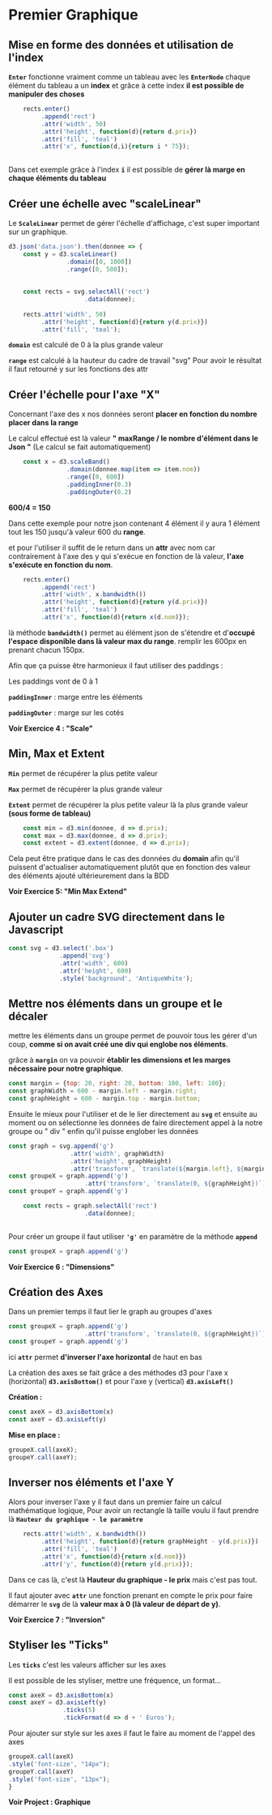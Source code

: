 # Premier Graphique

## Mise en forme des données et utilisation de l'index 

**``Enter``** fonctionne vraiment comme un tableau avec les **``EnterNode``** chaque élément du tableau a un **index** et grâce à cette index **il est possible de manipuler des choses** 

```js
    rects.enter()
         .append('rect')
         .attr('width', 50)
         .attr('height', function(d){return d.prix})
         .attr('fill', 'teal')
         .attr('x', function(d,i){return i * 75});
         
```
Dans cet exemple grâce à l'index **``i``** il est possible de **gérer là marge en chaque éléments du tableau**


## Créer une échelle avec "scaleLinear"


Le **``ScaleLinear``** permet de gérer l'échelle d'affichage, c'est super important sur un graphique.

```js
d3.json('data.json').then(donnee => {
    const y = d3.scaleLinear()
                .domain([0, 1000])
                .range([0, 500]);
    
    
    const rects = svg.selectAll('rect')
                     .data(donnee);
    
    rects.attr('width', 50)
         .attr('height', function(d){return y(d.prix)})
         .attr('fill', 'teal');
```

**``domain``** est calculé de 0 à la plus grande valeur 

**``range``** est calculé à la hauteur du cadre de travail "svg" 
Pour avoir le résultat il faut retourné y sur les fonctions des attr


## Créer l'échelle pour l'axe "X"

Concernant l'axe des x nos données seront **placer en fonction du nombre placer dans la range**

Le calcul effectué est là valeur **" maxRange / le nombre d'élément dans le Json "** (Le calcul se fait automatiquement)

```js
    const x = d3.scaleBand()
                .domain(donnee.map(item => item.nom))
                .range([0, 600])
                .paddingInner(0.3)
                .paddingOuter(0.2)
```
**600/4 = 150**

Dans cette exemple pour notre json contenant 4 élément il y aura 1 élément tout les 150 jusqu'à valeur 600 du **range**.

et pour l'utiliser il suffit de le return dans un **attr** avec nom car contrairement à l'axe des y qui s'exécue en fonction de là valeur, **l'axe s'exécute en fonction du nom**.

```js
    rects.enter()
         .append('rect')
         .attr('width', x.bandwidth())
         .attr('height', function(d){return y(d.prix)})
         .attr('fill', 'teal')
         .attr('x', function(d){return x(d.nom)});
```

là méthode **``bandwidth()``** permet au élément json de s'étendre et d'**occupé l'espace disponible dans là valeur max du range**. remplir les 600px en prenant chacun 150px.

Afin que ça puisse être harmonieux il faut utiliser des paddings : 

Les paddings vont de 0 à 1

**``paddingInner``** : marge entre les éléments 

**``paddingOuter``** : marge sur les cotés


**Voir Exercice 4 : "Scale"**



## Min, Max et Extent

**``Min``** permet de récupérer la plus petite valeur

**``Max``** permet de récupérer la plus grande valeur

**``Extent``** permet de récupérer la plus petite valeur là la plus grande valeur **(sous forme de tableau)**

```js
    const min = d3.min(donnee, d => d.prix);
    const max = d3.max(donnee, d => d.prix);
    const extent = d3.extent(donnee, d => d.prix);
```

Cela peut être pratique dans le cas des données du **domain** afin qu'il puissent d'actualiser automatiquement plutôt que en fonction des valeur des éléments ajouté ultérieurement dans la BDD

**Voir Exercice 5: "Min Max Extend"**

## Ajouter un cadre SVG directement dans le Javascript

```js
const svg = d3.select('.box')
              .append('svg')
              .attr('width', 600)
              .attr('height', 600)
              .style('background', 'AntiqueWhite');
```

## Mettre nos éléments dans un groupe et le décaler 

mettre les éléments dans un groupe permet de pouvoir tous les gérer d'un coup, **comme si on avait créé une div qui englobe nos éléments**.

grâce à **``margin``** on va pouvoir **établir les dimensions et les marges nécessaire pour notre graphique**.

```js
const margin = {top: 20, right: 20, bottom: 100, left: 100};
const graphWidth = 600 - margin.left - margin.right;
const graphHeight = 600 - margin.top - margin.bottom;
```

Ensuite le mieux pour l'utiliser et de le lier directement au **``svg``** et ensuite au moment ou on sélectionne les données de faire directement appel à la notre groupe ou " div " enfin qu'il puisse englober les données

```js
const graph = svg.append('g')
                 .attr('width', graphWidth)
                 .attr('height', graphHeight)
                 .attr('transform', `translate(${margin.left}, ${margin.top})`);
const groupeX = graph.append('g')
                     .attr('transform', `translate(0, ${graphHeight})`);
const groupeY = graph.append('g')
```

```js
    const rects = graph.selectAll('rect')
                     .data(donnee);
    
```

Pour créer un groupe il faut utiliser **``'g'``** en paramètre de la méthode **``append``**

```js
const groupeX = graph.append('g')
```

**Voir Exercice 6 : "Dimensions"**

## Création des Axes

Dans un premier temps il faut lier le graph au groupes d'axes 

```js
const groupeX = graph.append('g')
                     .attr('transform', `translate(0, ${graphHeight})`);
const groupeY = graph.append('g')
```

ici **``attr``** permet **d'inverser l'axe horizontal** de haut en bas 

La création des axes se fait grâce a des méthodes d3 pour l'axe x (horizontal)  **``d3.axisBottom()``** et pour l'axe y (vertical)  **``d3.axisLeft()``**

**Création :**
```js
const axeX = d3.axisBottom(x)
const axeY = d3.axisLeft(y)
```

**Mise en place :**
```js
groupeX.call(axeX);
groupeY.call(axeY);
```

## Inverser nos éléments et l'axe Y

Alors pour inverser l'axe y il faut dans un premier faire un calcul mathématique logique, Pour avoir un rectangle là taille voulu il faut prendre là **``Hauteur du graphique - le paramètre``** 

```js
    rects.attr('width', x.bandwidth())
         .attr('height', function(d){return graphHeight - y(d.prix)})
         .attr('fill', 'teal')
         .attr('x', function(d){return x(d.nom)})
         .attr('y', function(d){return y(d.prix)});
```

Dans ce cas là, c'est là **Hauteur du graphique - le prix** mais c'est pas tout.

Il faut ajouter avec **``attr``** une fonction prenant en compte le prix pour faire démarrer le **``svg``** de là **valeur max à 0 (là valeur de départ de y)**.

**Voir Exercice 7 : "Inversion"**

## Styliser les "Ticks"

Les **``ticks``** c'est les valeurs afficher sur les axes 

Il est possible de les styliser, mettre une fréquence, un format... 

```js
const axeX = d3.axisBottom(x)
const axeY = d3.axisLeft(y)
               .ticks(5)
               .tickFormat(d => d + ' Euros');
```

Pour ajouter sur style sur les axes il faut le faire au moment de l'appel des axes 

```js
groupeX.call(axeX)
.style('font-size', "14px");
groupeY.call(axeY)
.style('font-size', "13px");
}
```

**Voir Project : Graphique**